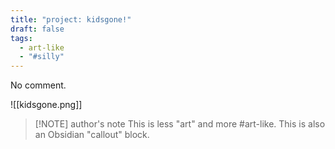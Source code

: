 ```yaml
---
title: "project: kidsgone!"
draft: false
tags:
  - art-like
  - "#silly"
---
```

No comment.

![[kidsgone.png]]

> [!NOTE] author's note
> This is less "art" and more #art-like.
> This is also an Obsidian "callout" block.

